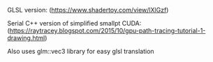 GLSL version: (https://www.shadertoy.com/view/lXlGzf)

Serial C++ version of simplified smallpt CUDA: (https://raytracey.blogspot.com/2015/10/gpu-path-tracing-tutorial-1-drawing.html)

Also uses glm::vec3 library for easy glsl translation
